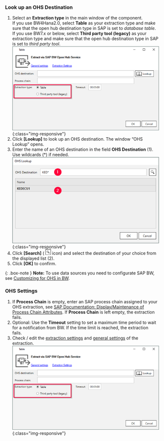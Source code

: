 
### Look up an OHS Destination
1. Select an **Extraction type** in the main window of the component.<br>
If you use BW4Hana2.0, select **Table** as your extraction type and make sure that the open hub destination type in SAP is set to *database table*.<br>
If you use BW7.x or below, select **Third party tool (legacy)** as your extraction type and make sure that the open hub destination type in SAP is set to *third party tool*.<br>
![ohs-main-window](/img/content/ohs-main-window.png){:class="img-responsive"}
2. Click **[Lookup]** to look up an OHS destination. The window “OHS Lookup” opens.<br>
3. Enter the name of an OHS destination in the field **OHS Destination** (1). Use wildcards (*) if needed.<br>
![Look-Up-Infospoke-Destination](/img/content/Look-Up-Infospoke-Destination.png){:class="img-responsive"}
4. Click **[Search]** ( ![magnifying-glass](/img/content/icons/magnifying-glass.png) icon) and select the destination of your choice from the displayed list (2).
5. Click **[OK]** to confirm.

{: .box-note }
**Note:** To use data sources you need to configurate SAP BW, see [Customizing for OHS in BW](../sap-customizing/preparation-for-ohs-in-bw).

### OHS Settings

1. If **Process Chain** is empty, enter an SAP process chain assigned to your OHS extraction, see [SAP Documentation: Display/Maintenance of Process Chain Attributes](http://saphelp.ucc.ovgu.de/NW750/EN/4a/2cf30c6ed91c62e10000000a42189c/frameset.htm).
If **Process Chain** is left empty, the extraction fails.
2. Optional: Use the **Timeout** setting to set a maximum time period to wait for a notification from BW. If the time limit is reached, the extraction fails.
3. Check / edit the [extraction settings](./open-hub-services-settings) and [general settings](../getting-started/general-settings) of the extraction.<br>
![ohs-main-window](/img/content/ohs-main-window.png){:class="img-responsive"}

